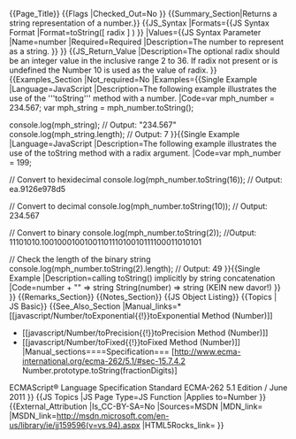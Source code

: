 {{Page_Title}}
{{Flags
|Checked_Out=No
}}
{{Summary_Section|Returns a string representation of a number.}}
{{JS_Syntax
|Formats={{JS Syntax Format
|Format=toString([ radix ] )
}}
|Values={{JS Syntax Parameter
|Name=number
|Required=Required
|Description=The number to represent as a string.
}}
}}
{{JS_Return_Value
|Description=The optional radix should be an integer value in the inclusive range 2 to 36. If radix not present or is undefined the Number 10 is used as the value of radix.
}}
{{Examples_Section
|Not_required=No
|Examples={{Single Example
|Language=JavaScript
|Description=The following example illustrates the use of the '''toString''' method with a number.
|Code=var mph_number = 234.567;
var mph_string = mph_number.toString();

console.log(mph_string);
// Output: "234.567"
console.log(mph_string.length);
// Output: 7
}}{{Single Example
|Language=JavaScript
|Description=The following example illustrates the use of the toString method with a radix argument.
|Code=var mph_number = 199;

// Convert to hexidecimal
console.log(mph_number.toString(16));
// Output: ea.9126e978d5

// Convert to decimal
console.log(mph_number.toString(10));
// Output: 234.567

// Convert to binary
console.log(mph_number.toString(2));
//Output: 11101010.1001000100100110111010010111100011010101 

// Check the length of the binary string
console.log(mph_number.toString(2).length);
// Output: 49
}}{{Single Example
|Description=calling toString() implicitly by string concatenation
|Code=number + "" => string
String(number) => string (KEIN new davor!)
}}
}}
{{Remarks_Section}}
{{Notes_Section}}
{{JS Object Listing}}
{{Topics | JS Basic}}
{{See_Also_Section
|Manual_links=* [[javascript/Number/toExponential{{!}}toExponential Method (Number)]]
* [[javascript/Number/toPrecision{{!}}toPrecision Method (Number)]]
* [[javascript/Number/toFixed{{!}}toFixed Method (Number)]]
|Manual_sections====Specification===
[http://www.ecma-international.org/ecma-262/5.1/#sec-15.7.4.2 Number.prototype.toString(fractionDigits)]

ECMAScript® Language Specification
Standard ECMA-262
5.1 Edition / June 2011
}}
{{JS Topics
|JS Page Type=JS Function
|Applies to=Number
}}
{{External_Attribution
|Is_CC-BY-SA=No
|Sources=MSDN
|MDN_link=
|MSDN_link=http://msdn.microsoft.com/en-us/library/ie/jj159596(v=vs.94).aspx
|HTML5Rocks_link=
}}
